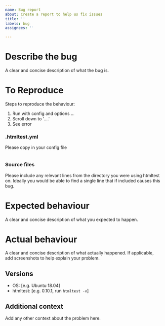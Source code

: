 ```yaml
---
name: Bug report
about: Create a report to help us fix issues
title: ''
labels: bug
assignees: ''

---
```


# Describe the bug
A clear and concise description of what the bug is.

# To Reproduce
Steps to reproduce the behaviour:
1. Run with config and options …
2. Scroll down to '....'
3. See error

### .htmltest.yml

Please copy in your config file

```yml

```

### Source files

Please include any relevant lines from the directory you were using htmltest on. Ideally you would be able to find a single line that if included causes this bug. 

# Expected behaviour
A clear and concise description of what you expected to happen.

# Actual behaviour
A clear and concise description of what actually happened. If applicable, add screenshots to help explain your problem.

## Versions
 - OS: [e.g. Ubuntu 18.04]
 - htmltest: [e.g. 0.10.1, run `htmltest -v`]

## Additional context
Add any other context about the problem here.
